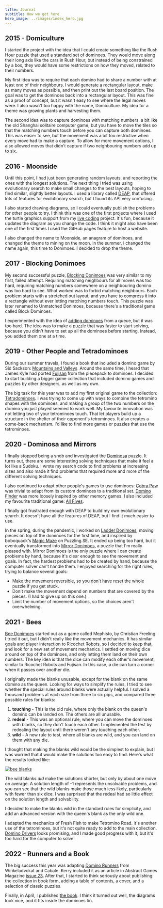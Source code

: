 ```yaml
---
title: Journal
subtitle: How we got here
hero_image: ../images/index_hero.jpg
---
```

## 2015 - Domiculture
I started the project with the idea that I could create something like the Rush
Hour puzzle that used a standard set of dominoes. They would move along their
long axis like the cars in Rush Hour, but instead of being constrained by a box,
they would have some restrictions on how they moved, related to their numbers.

My first idea was to require that each domino had to share a number with at
least one of their neighbours. I would generate a rectangular layout, make as
many moves as possible, and then print out the last board position. The goal
was to get the dominoes back into a rectangular layout. This was fine as a proof
of concept, but it wasn't easy to see where the legal moves were. I also wasn't
too happy with the name, Domiculture. My idea for a theme was growing plants and
harvesting them.

The second idea was to capture dominoes with matching numbers, a bit like the
old Shanghai solitaire computer game, but you have to move the tiles so that
the matching numbers touch before you can capture both dominoes. This was easier
to see, but the movement was a bit too restrictive when every move had to make
a capture. To allow for more movement options, I also allowed moves that didn't
capture if two neighbouring numbers add up to six.

## 2016 - Moonside
Until this point, I had just been generating random layouts, and reporting the
ones with the longest solutions. The next thing I tried was using evolutionary
search to make small changes to the best layouts, hoping to find similar,
slightly better layouts. I used a library called [DEAP], that offered lots of
features for evolutionary search, but I found its API very confusing.

I also started drawing diagrams, so I could eventually publish the problems
for other people to try. I think this was one of the first projects where I used
the turtle graphics support from my [live coding] project. It's fun, because it
updates the diagram as you change the code. I think it might also have been one
of the first times I used the GitHub pages feature to host a website.

I also changed the name to Moonside, an anagram of dominoes, and changed the
theme to mining on the moon. In the summer, I changed the name again, this time
to Donimoes. I decided to drop the theme.

[DEAP]: https://deap.readthedocs.io/en/master/
[live coding]: https://donkirkby.github.io/live-py-plugin/

## 2017 - Blocking Donimoes
My second successful puzzle, [Blocking Donimoes] was very similar to my first,
failed attempt. Requiring matching neighbours for all moves was too hard,
requiring matching numbers somewhere on a neighbouring domino was too hard to
see. What worked was to forbid matching neighbours. Each problem starts with a
stretched out layout, and you have to compress it into a rectangle without ever
letting matching numbers touch. This puzzle was later renamed to Unmatched
Donimoes, because there's a traditional game called Block Dominoes.

I experimented with the idea of [adding dominoes] from a queue, but it was too
hard. The idea was to make a puzzle that was faster to start solving, because
you didn't have to set up all the dominoes before starting. Instead, you added
them one at a time.

[Blocking Donimoes]: https://github.com/donkirkby/donimoes/issues/10
[adding dominoes]: https://github.com/donkirkby/donimoes/issues/15

## 2019 - Other People and Tetradominoes
During our summer travels, I found a book that included a domino game by Sid
Sackson: [Mountains and Valleys]. Around the same time, I heard that James Kyle
had ported [Fujisan] from the piecepack to dominoes. I decided to start
building a bigger game collection that included domino games and puzzles by
other designers, as well as my own.

The big task for this year was to add my first original game to the collection:
[Tetradominoes]. I was trying to come up with ways to combine the tetromino
shapes with the dominoes, and making a group of the two numbers on the domino
you just played seemed to work well. My favourite innovation was not letting
two of your tetrominoes touch. That let players build up a structure in the
shelter of their opponent's tetrominoes. It also creates a come-back mechanism.
I'd like to find more games or puzzles that use the tetrominoes.

[Mountains and Valleys]: https://github.com/donkirkby/donimoes/issues/23
[Fujisan]: https://github.com/donkirkby/donimoes/issues/24
[Tetradominoes]: https://github.com/donkirkby/donimoes/issues/16

## 2020 - Dominosa and Mirrors
I finally stopped being a snob and investigated the [Dominosa] puzzle. It turns
out, there are some interesting solving techniques that make it feel a lot like
a Sudoku. I wrote my search code to find problems at increasing sizes and also
made it find problems that required more and more of the different solving
techniques.

I also continued to adapt other people's games to use dominoes: [Cobra Paw] was
trivial to adapt from its custom dominoes to a traditional set. [Domino Finder]
was more loosely inspired by other memory games. I also included my favourite
traditional game: [All Fives].

I finally got frustrated enough with DEAP to build my own evolutionary search.
It doesn't have all the features of DEAP, but I find it much easier to use.

In the spring, during the pandemic, I worked on [Ladder Donimoes], moving
pieces on top of the dominoes for the first time, and inspired by boboquack's
[Magic Maze] on Puzzling.SE. It ended up being too hard, but it eventually
transformed into [Mirror Donimoes], a puzzle that I'm really pleased with.
Mirror Donimoes is the only puzzle where I can create problems by hand, because
it's clear enough to see the movement and goals. In fact, the hardest problems
had to be created by hand, because the computer solver can't handle them. I
enjoyed searching for the right rules, trying to balance several goals:

* Make the movement reversible, so you don't have reset the whole puzzle if you
  get stuck.
* Don't make the movement depend on numbers that are covered by the pieces. (I
  had to give up on this one.)
* Limit the number of movement options, so the choices aren't overwhelming.

[Dominosa]: https://github.com/donkirkby/donimoes/issues/22
[Cobra Paw]: https://github.com/donkirkby/donimoes/issues/43
[Domino Finder]: https://github.com/donkirkby/donimoes/issues/42
[All Fives]: https://github.com/donkirkby/donimoes/issues/28
[Ladder Donimoes]: https://github.com/donkirkby/donimoes/issues/31
[Mirror Donimoes]: https://github.com/donkirkby/donimoes/issues/52
[Magic Maze]: https://puzzling.stackexchange.com/q/89482/38

## 2021 - Bees
[Bee Donimoes] started out as a game called Mephisto, by Christian Freeling.
I tried it out, but I didn't really like the movement mechanics. It has similar
goals and player interaction to Ricochet Robots, so I decided to keep that, and
look for a new set of movement mechanics. I settled on moving dice around on top
of the dominoes, and only letting them land on their own numbers. The key idea
is that the dice can modify each other's movement, similar to Ricochet Robots
and Fujisan. In this case, a die can turn a corner when it passes over another
die.

I originally made the blanks unusable, except for the blank on the same domino
as the queen. Looking for ways to simplify the rules, I tried to see whether
the special rules around blanks were actually helpful. I solved a thousand
problems at each size from three to six pips, and compared three possible rules
for blanks:

1. **touching** - This is the old rule, where only the blank on the queen's
   domino can be landed on. The others are all unusable.
2. **redeal** - This was an optional rule, where you can move the
   dominoes with blanks, so they don't touch each other. I implemented the test
   by redealing the layout until there weren't any touching each other.
3. **wild** - A new rule to test, where all blanks are wild, and you can land
   on them with any die.
   
I thought that making the blanks wild would be the simplest to explain, but I
was worried that it would make the solutions too easy to find. Here's what the
results looked like:

[![bee blanks]][bee blanks]

The wild blanks *did* make the solutions shorter, but only by about one move on
average. A solution length of -1 represents the unsolvable problems, and you can
see that the wild blanks make those much less likely, particularly with fewer
than six dice. I was surprised that the redeal had so little effect on the
solution length and solvability.

I decided to make the blanks wild in the standard rules for simplicity, and
add an advanced version with the queen's blank as the only wild one.

[bee blanks]: 2021/bee_blanks.png
[Bee Donimoes]: https://github.com/donkirkby/donimoes/issues/34

I adapted the mechanics of Fresh Fish to make Tetromino Road. It's another use
of the tetrominoes, but it's not quite ready to add to the main collection.
[Domino Drivers] looks promising, and I made good progress with it, but it's
too hard for the computer to solve!

[Domino Drivers]: https://github.com/donkirkby/donimoes/issues/171

## 2022 - Runners and a Book
The big success this year was adapting [Domino Runners] from Winkeladvokat and
Cabale. Kerry included it as an article in Abstract Games Magazine [issue 23].
After that, I started to think seriously about publishing the collection in book
form, adding a table of contents, a cover, and a selection of classic puzzles.

Finally, in April, I published [the book]. I think it turned out well, the
diagrams look nice, and it fits inside the dominoes tin.

[Domino Runners]: https://github.com/donkirkby/donimoes/issues/164
[issue 23]: https://www.abstractgames.org/issue-23.html
[the book]: https://www.lulu.com/en/us/shop/don-kirkby/donimoes/paperback/product-eg54rm.html